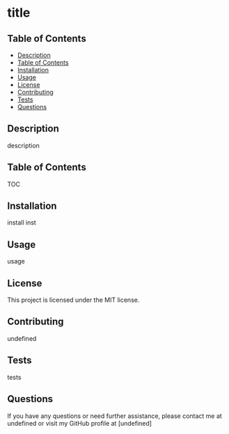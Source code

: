  # title

## Table of Contents
- [Description](#description)
- [Table of Contents](#table-of-contents)
- [Installation](#installation)
- [Usage](#usage)
- [License](#license)
- [Contributing](#contributing)
- [Tests](#tests)
- [Questions](#questions)

## Description
description

## Table of Contents
TOC

## Installation
install inst

## Usage
usage

## License
This project is licensed under the MIT license.

## Contributing
undefined

## Tests
tests

## Questions
If you  have any questions or need further assistance, please contact me at undefined or visit my GitHub profile at [undefined]